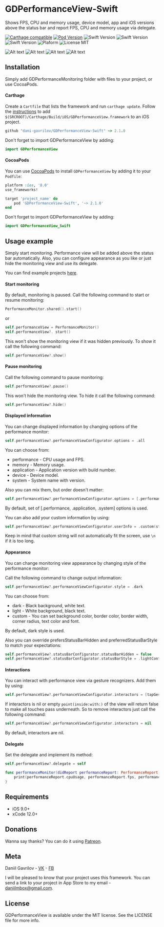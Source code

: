 # GDPerformanceView-Swift
Shows FPS, CPU and memory usage, device model, app and iOS versions above the status bar and report FPS, CPU and memory usage via delegate.

[![Carthage compatible](https://img.shields.io/badge/Carthage-compatible-brightgreen.svg)](https://github.com/Carthage/Carthage) 
[![Pod Version](https://img.shields.io/badge/Pod-2.1.0-6193DF.svg)](https://cocoapods.org/)
![Swift Version](https://img.shields.io/badge/xCode-12.0+-blue.svg)
![Swift Version](https://img.shields.io/badge/iOS-9.0+-blue.svg) 
![Swift Version](https://img.shields.io/badge/Swift-5.0+-orange.svg)
![Plaform](https://img.shields.io/badge/Platform-iOS-lightgrey.svg)
![License MIT](https://img.shields.io/badge/License-MIT-lightgrey.svg) 

![Alt text](https://github.com/dani-gavrilov/GDPerformanceView-Swift/blob/master/performance_view.PNG?raw=true "Example PNG")
![Alt text](https://github.com/dani-gavrilov/GDPerformanceView-Swift/blob/master/performance_view_2.PNG?raw=true "Example PNG")
![Alt text](https://github.com/dani-gavrilov/GDPerformanceView-Swift/blob/master/performance_view_3.PNG?raw=true "Example PNG")
![Alt text](https://github.com/dani-gavrilov/GDPerformanceView-Swift/blob/master/performance_view_4.PNG?raw=true "Example PNG")

## Installation
Simply add GDPerformanceMonitoring folder with files to your project, or use CocoaPods.

#### Carthage
Create a `Cartfile` that lists the framework and run `carthage update`. Follow the [instructions](https://github.com/Carthage/Carthage#if-youre-building-for-ios) to add `$(SRCROOT)/Carthage/Build/iOS/GDPerformanceView.framework` to an iOS project.

```ruby
github "dani-gavrilov/GDPerformanceView-Swift" ~> 2.1.0
```
Don't forget to import GDPerformanceView by adding: 

```swift
import GDPerformanceView
```

#### CocoaPods
You can use [CocoaPods](http://cocoapods.org/) to install `GDPerformanceView` by adding it to your `Podfile`:

```ruby
platform :ios, '8.0'
use_frameworks!

target 'project_name' do
	pod 'GDPerformanceView-Swift', '~> 2.1.0'
end
```
Don't forget to import GDPerformanceView by adding: 

```swift
import GDPerformanceView_Swift
```

## Usage example

Simply start monitoring. Performance view will be added above the status bar automatically.
Also, you can configure appearance as you like or just hide the monitoring view and use its delegate.

You can find example projects [here](https://github.com/dani-gavrilov/GDPerformanceViewExamples).

#### Start monitoring

By default, monitoring is paused. Call the following command to start or resume monitoring:

```swift
PerformanceMonitor.shared().start()
```
or

```swift
self.performanceView = PerformanceMonitor()
self.performanceView?. start()
```
This won't show the monitoring view if it was hidden previously. To show it call the following command:

```swift
self.performanceView?.show()
```

#### Pause monitoring

Call the following command to pause monitoring:

```swift
self.performanceView?.pause()
```

This won't hide the monitoring view. To hide it call the following command:

```swift
self.performanceView?.hide()
```

#### Displayed information

You can change displayed information by changing options of the performance monitor:

```swift
self.performanceView?.performanceViewConfigurator.options = .all
```
You can choose from:

* performance - CPU usage and FPS.
* memory - Memory usage.
* application - Application version with build number.
* device - Device model.
* system - System name with version.

Also you can mix them, but order doesn't matter:

```swift
self.performanceView?.performanceViewConfigurator.options = [.performance, .application, .system]
```
By default, set of [.performance, .application, .system] options is used.

You can also add your custom information by using:

```swift
self.performanceView?.performanceViewConfigurator.userInfo = .custom(string: "Launch date \(Date())")
```
Keep in mind that custom string will not automatically fit the screen, use `\n` if it is too long.

#### Appearance

You can change monitoring view appearance by changing style of the performance monitor:

Call the following command to change output information:

```swift
self.performanceView?.performanceViewConfigurator.style = .dark
```

You can choose from:

* dark - Black background, white text.
* light - White background, black text.
* custom - You can set background color, border color, border width, corner radius, text color and font.

By default, dark style is used.

Also you can override prefersStatusBarHidden and preferredStatusBarStyle to match your expectations:

```swift
self.performanceView?.statusBarConfigurator.statusBarHidden = false
self.performanceView?.statusBarConfigurator.statusBarStyle = .lightContent
```

#### Interactions

You can interact with performance view via gesture recognizers. Add them by using:

```swift
self.performanceView?.performanceViewConfigurator.interactors = [tapGesture, swipeGesture]
```
If interactors is nil or empty `point(inside:with:)` of the view will return false to make all touches pass underneath. So to remove interactors just call the following command:

```swift
self.performanceView?.performanceViewConfigurator.interactors = nil
```
By default, interactors are nil.

#### Delegate

Set the delegate and implement its method:

```swift
self.performanceView?.delegate = self
```

```swift
func performanceMonitor(didReport performanceReport: PerformanceReport) {
	print(performanceReport.cpuUsage, performanceReport.fps, performanceReport.memoryUsage.used, performanceReport.memoryUsage.total)
}
```

## Requirements
- iOS 9.0+
- xCode 12.0+

## Donations

Wanna say thanks? You can do it using [Patreon](https://www.patreon.com/dani_gavrilov).

## Meta

Daniil Gavrilov - [VK](https://vk.com/dani_gavrilov) - [FB](https://facebook.com/danigavrilov)

I will be pleased to know that your project uses this framework. You can send a link to your project in App Store to my email - [daniilmbox@gmail.com](mailto:daniilmbox@gmail.com).

## License

GDPerformanceView is available under the MIT license. See the LICENSE file for more info.


